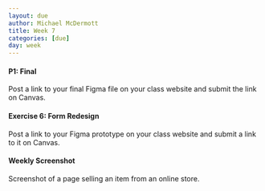 ```yaml
---
layout: due
author: Michael McDermott
title: Week 7
categories: [due]
day: week
---
```

#### P1: Final
Post a link to your final Figma file on your class website and submit the link on Canvas.

#### Exercise 6: Form Redesign
Post a link to your Figma prototype on your class website and submit a link to it on Canvas.

#### Weekly Screenshot
Screenshot of a page selling an item from an online store.